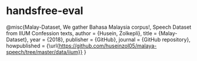 # handsfree-eval

@misc{Malay-Dataset, We gather Bahasa Malaysia corpus!, Speech Dataset from IIUM Confession texts,
author = {Husein, Zolkepli},
title = {Malay-Dataset},
year = {2018},
publisher = {GitHub},
journal = {GitHub repository},
howpublished = {\url{https://github.com/huseinzol05/malaya-speech/tree/master/data/iium}}
}
